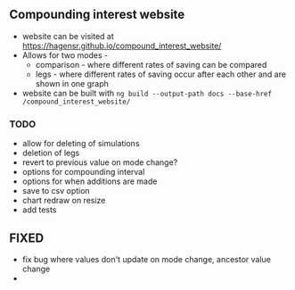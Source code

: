 ## Compounding interest website

- website can be visited at https://hagensr.github.io/compound_interest_website/
- Allows for two modes - 
    - comparison - where different rates of saving can be compared
    - legs - where different rates of saving occur after each other and are shown in one graph
- website can be built with `ng build --output-path docs --base-href /compound_interest_website/`

### TODO
- allow for deleting of simulations
- deletion of legs
- revert to previous value on mode change?
- options for compounding interval
- options for when additions are made
- save to csv option
- chart redraw on resize
- add tests

## FIXED
- fix bug where values don't update on mode change, ancestor value change
- 